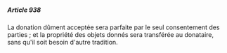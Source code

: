 ##### Article 938

La donation dûment acceptée sera parfaite par le seul consentement des parties ; et la propriété des objets donnés sera transférée au donataire, sans qu'il soit besoin d'autre tradition.

